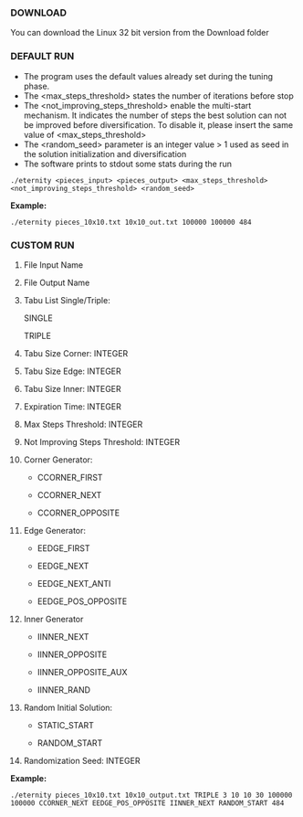 ### DOWNLOAD

You can download the Linux 32 bit version from the Download folder

### DEFAULT RUN

* The program uses the default values already set during the tuning phase.
* The <max_steps_threshold> states the number of iterations before stop
* The <not_improving_steps_threshold> enable the multi-start mechanism. It indicates the number of steps the best solution can not be improved before diversification. To disable it, please insert the same value of <max_steps_threshold>
* The <random_seed> parameter is an integer value > 1 used as seed in the solution initialization and diversification
* The software prints to stdout some stats during the run  

`./eternity <pieces_input> <pieces_output> <max_steps_threshold> <not_improving_steps_threshold> <random_seed>` 

__Example:__

`./eternity pieces_10x10.txt 10x10_out.txt 100000 100000 484`


### CUSTOM RUN

1. File Input Name

2. File Output Name

3. Tabu List Single/Triple:
    
    SINGLE
    
    TRIPLE

4. Tabu Size Corner: INTEGER

5. Tabu Size Edge: INTEGER

6. Tabu Size Inner: INTEGER

7. Expiration Time: INTEGER

8. Max Steps Threshold: INTEGER

9. Not Improving Steps Threshold: INTEGER

10. Corner Generator:
    
    * CCORNER_FIRST
    
    * CCORNER_NEXT
    
    * CCORNER_OPPOSITE

11. Edge Generator:

    * EEDGE_FIRST
    
    * EEDGE_NEXT
    
    * EEDGE_NEXT_ANTI
    
    * EEDGE_POS_OPPOSITE

12. Inner Generator

    * IINNER_NEXT
    
    * IINNER_OPPOSITE
    
    * IINNER_OPPOSITE_AUX
    
    * IINNER_RAND

13. Random Initial Solution:

    * STATIC_START
    
    * RANDOM_START

14. Randomization Seed: INTEGER

__Example:__

`./eternity pieces_10x10.txt 10x10_output.txt TRIPLE 3 10 10 30 100000 100000 CCORNER_NEXT EEDGE_POS_OPPOSITE IINNER_NEXT RANDOM_START 484`